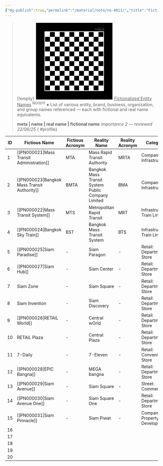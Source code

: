 ```yaml
---
{"dg-publish":true,"permalink":"/material/note/no-0011/","title":"Fictionalized Entity Names","tags":["-note","-meta"]}
---
```


>[!empty]
> ![RESOURCE/ASSET/OTHER/PlaceholderIcon.png|icon](/img/user/RESOURCE/ASSET/OTHER/PlaceholderIcon.png) <u class="title">Fictionalized Entity Names</u> <sup class="title">NO0011</sup> <b class="title">×</b>
> List of various entity, brand, business, organization, and group names referenced — each with fictional and real name equivalents.
> 
> <b>meta | name | real name | fictional name</b>
> <i class="small">importance 2 — reviewed 22/06/25</i>
{ #profile}


| ID  | Fictious Name                                | Fictious Acronym | Reality Name                                       | Reality Acronym | Category                    | Remark |
| --- | -------------------------------------------- | ---------------- | -------------------------------------------------- | --------------- | --------------------------- | ------ |
| 1   | [[PN000021\|Mass Transit Administration]]    | MTA              | Mass Rapid Transit Authority                       | MRTA            | Company: Infrastructure     |        |
| 2   | [[PN000023\|Bangkok Mass Transit Authority]] | BMTA             | Bangkok Mass Transit System Public Company Limited | BMA             | Company: Infrastructure     |        |
| 3   | [[PN000022\|Mass Transit System]]            | MTS              | Metropolitan Rapid Transit                         | MRT             | Infrastructure: Train Line  |        |
| 4   | [[PN000024\|Bangkok Sky Train]]              | BST              | Bangkok Mass Transit System                        | BTS             | Infrastructure: Train Line  |        |
| 5   | [[PN000025\|Siam Paradise]]                  | -                | Siam Paragon                                       | -               | Retail: Department Store    |        |
| 6   | [[PN000027\|Siam Hub]]                       | -                | Siam Center                                        | -               | Retail: Department Store    |        |
| 7   | Siam Zone                                    | -                | Siam Square                                        | -               | Retail: Department Store    |        |
| 8   | Siam Invention                               | -                | Siam Discovery                                     | -               | Retail: Department Store    |        |
| 9   | [[PN000026\|RETAiL World]]                   | -                | Central wOrld                                      | -               | Retail: Department Store    |        |
| 10  | RETAiL Plaza                                 | -                | Central Plaza                                      | -               | Retail: Department Store    |        |
| 11  | 7-Daily                                      | -                | 7-Eleven                                           | -               | Retail: Convenience Store   |        |
| 12  | [[PN000028\|EPIC Bangna]]                    | -                | MEGA bangna                                        | -               | Retail: Department Store    |        |
| 13  | [[PN000029\|Siam Avenue]]                    | -                | Siam Square                                        | -               | Street: Commercial          |        |
| 14  | [[PN000030\|Siam Avenue One]]                | -                | Siam Square One                                    | -               | Retail: Department Store    |        |
| 15  | [[PN000031\|Siam Pinnacle]]                  | -                | Siam Piwat                                         | -               | Company: Property Developer |        |
| 16  |                                              |                  |                                                    |                 |                             |        |
| 17  |                                              |                  |                                                    |                 |                             |        |
| 18  |                                              |                  |                                                    |                 |                             |        |
| 19  |                                              |                  |                                                    |                 |                             |        |
| 20  |                                              |                  |                                                    |                 |                             |        |
